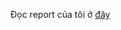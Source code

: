 Đọc report của tôi ở [đây](https://d4ru-li3b3rt.notion.site/Malware-analysis-Blue-cyber-153fd072903b80a0af20dded04a4b8a4?pvs=4)